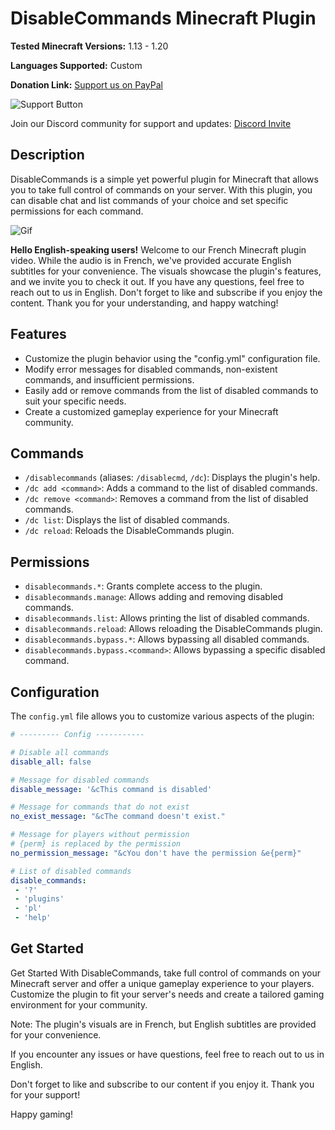 # DisableCommands Minecraft Plugin

**Tested Minecraft Versions:** 1.13 - 1.20

**Languages Supported:** Custom

**Donation Link:** [Support us on PayPal](https://www.paypal.com/donate/?hosted_button_id=J4Y27JYWLYLBG)

![Support Button](support-button.png)

Join our Discord community for support and updates: [Discord Invite](https://discord.com/invite/Xf3PjwXzKg)

## Description

DisableCommands is a simple yet powerful plugin for Minecraft that allows you to take full control of commands on your server. With this plugin, you can disable chat and list commands of your choice and set specific permissions for each command.

![Gif](Gif.gif)

**Hello English-speaking users!** Welcome to our French Minecraft plugin video. While the audio is in French, we've provided accurate English subtitles for your convenience. The visuals showcase the plugin's features, and we invite you to check it out. If you have any questions, feel free to reach out to us in English. Don't forget to like and subscribe if you enjoy the content. Thank you for your understanding, and happy watching!

## Features

- Customize the plugin behavior using the "config.yml" configuration file.
- Modify error messages for disabled commands, non-existent commands, and insufficient permissions.
- Easily add or remove commands from the list of disabled commands to suit your specific needs.
- Create a customized gameplay experience for your Minecraft community.

## Commands

- `/disablecommands` (aliases: `/disablecmd`, `/dc`): Displays the plugin's help.
- `/dc add <command>`: Adds a command to the list of disabled commands.
- `/dc remove <command>`: Removes a command from the list of disabled commands.
- `/dc list`: Displays the list of disabled commands.
- `/dc reload`: Reloads the DisableCommands plugin.

## Permissions

- `disablecommands.*`: Grants complete access to the plugin.
- `disablecommands.manage`: Allows adding and removing disabled commands.
- `disablecommands.list`: Allows printing the list of disabled commands.
- `disablecommands.reload`: Allows reloading the DisableCommands plugin.
- `disablecommands.bypass.*`: Allows bypassing all disabled commands.
- `disablecommands.bypass.<command>`: Allows bypassing a specific disabled command.

## Configuration

The `config.yml` file allows you to customize various aspects of the plugin:

```yaml
# --------- Config -----------

# Disable all commands
disable_all: false

# Message for disabled commands
disable_message: '&cThis command is disabled'

# Message for commands that do not exist
no_exist_message: "&cThe command doesn't exist."

# Message for players without permission
# {perm} is replaced by the permission
no_permission_message: "&cYou don't have the permission &e{perm}"

# List of disabled commands
disable_commands:
 - '?'
 - 'plugins'
 - 'pl'
 - 'help'
```
## Get Started

Get Started
With DisableCommands, take full control of commands on your Minecraft server and offer a unique gameplay experience to your players. Customize the plugin to fit your server's needs and create a tailored gaming environment for your community.

Note: The plugin's visuals are in French, but English subtitles are provided for your convenience.

If you encounter any issues or have questions, feel free to reach out to us in English.

Don't forget to like and subscribe to our content if you enjoy it. Thank you for your support!

Happy gaming!
